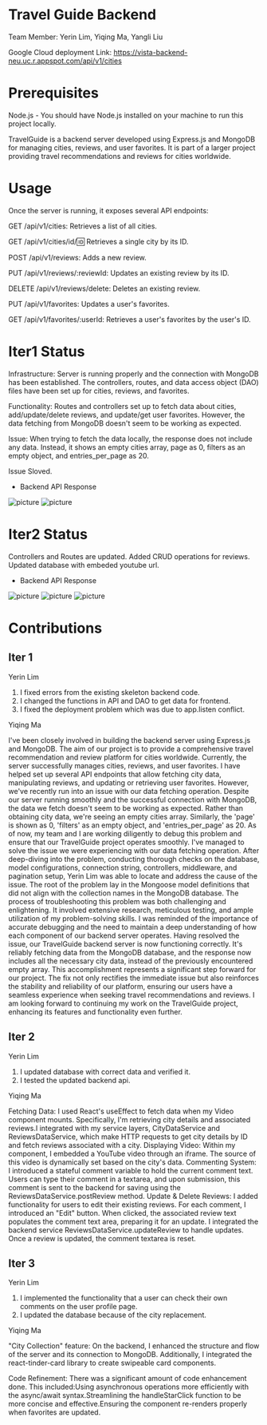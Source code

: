 # Travel Guide Backend 

Team Member: Yerin Lim, Yiqing Ma, Yangli Liu

Google Cloud deployment Link: https://vista-backend-neu.uc.r.appspot.com/api/v1/cities

# Prerequisites
Node.js - You should have Node.js installed on your machine to run this project locally. 

TravelGuide is a backend server developed using Express.js and MongoDB for managing cities, reviews, and user favorites. It is part of a larger project providing travel recommendations and reviews for cities worldwide.

# Usage

Once the server is running, it exposes several API endpoints:

GET /api/v1/cities: Retrieves a list of all cities.

GET /api/v1/cities/id/:id: Retrieves a single city by its ID.

POST /api/v1/reviews: Adds a new review.

PUT /api/v1/reviews/:reviewId: Updates an existing review by its ID.

DELETE /api/v1/reviews/delete: Deletes an existing review.

PUT /api/v1/favorites: Updates a user's favorites.

GET /api/v1/favorites/:userId: Retrieves a user's favorites by the user's ID.

# Iter1 Status

Infrastructure: Server is running properly and the connection with MongoDB has been established. The controllers, routes, and data access object (DAO) files have been set up for cities, reviews, and favorites.

Functionality: Routes and controllers set up to fetch data about cities, add/update/delete reviews, and update/get user favorites. However, the data fetching from MongoDB doesn't seem to be working as expected.

Issue: When trying to fetch the data locally, the response does not include any data. Instead, it shows an empty cities array, page as 0, filters as an empty object, and entries_per_page as 20.

Issue Sloved.

* Backend API Response  
<img src="./images/backend.jpg" alt="picture">

<img src="./images/insomnia_cities.jpg" alt="picture">

# Iter2 Status

Controllers and Routes are updated.
Added CRUD operations for reviews.
Updated database with embeded youtube url. 

* Backend API Response  
<img src="./images/reviewPost.jpg" alt="picture">

<img src="./images/reviewPut.jpg" alt="picture">

<img src="./images/reviewDelete.jpg" alt="picture">

# Contributions

## Iter 1

Yerin Lim

1. I fixed errors from the existing skeleton backend code.
2. I changed the functions in API and DAO to get data for frontend.
3. I fixed the deployment problem which was due to app.listen conflict.

Yiqing Ma

I've been closely involved in building the backend server using Express.js and MongoDB. The aim of our project is to provide a comprehensive travel recommendation and review platform for cities worldwide. Currently, the server successfully manages cities, reviews, and user favorites. I have helped set up several API endpoints that allow fetching city data, manipulating reviews, and updating or retrieving user favorites. However, we've recently run into an issue with our data fetching operation. Despite our server running smoothly and the successful connection with MongoDB, the data we fetch doesn't seem to be working as expected. Rather than obtaining city data, we're seeing an empty cities array. Similarly, the 'page' is shown as 0, 'filters' as an empty object, and 'entries_per_page' as 20. As of now, my team and I are working diligently to debug this problem and ensure that our TravelGuide project operates smoothly. I've managed to solve the issue we were experiencing with our data fetching operation. After deep-diving into the problem, conducting thorough checks on the database, model configurations, connection string, controllers, middleware, and pagination setup, Yerin Lim was able to locate and address the cause of the issue. The root of the problem lay in the Mongoose model definitions that did not align with the collection names in the MongoDB database. The process of troubleshooting this problem was both challenging and enlightening. It involved extensive research, meticulous testing, and ample utilization of my problem-solving skills. I was reminded of the importance of accurate debugging and the need to maintain a deep understanding of how each component of our backend server operates. Having resolved the issue, our TravelGuide backend server is now functioning correctly. It's reliably fetching data from the MongoDB database, and the response now includes all the necessary city data, instead of the previously encountered empty array. This accomplishment represents a significant step forward for our project. The fix not only rectifies the immediate issue but also reinforces the stability and reliability of our platform, ensuring our users have a seamless experience when seeking travel recommendations and reviews. I am looking forward to continuing my work on the TravelGuide project, enhancing its features and functionality even further.

## Iter 2
Yerin Lim
1. I updated database with correct data and verified it.
2. I tested the updated backend api.

Yiqing Ma

Fetching Data:
I used React's useEffect to fetch data when my Video component mounts. Specifically, I'm retrieving city details and associated reviews.I integrated with my service layers, CityDataService and ReviewsDataService, which make HTTP requests to get city details by ID and fetch reviews associated with a city.
Displaying Video:
Within my component, I embedded a YouTube video through an iframe. The source of this video is dynamically set based on the city's data.
Commenting System:
I introduced a stateful comment variable to hold the current comment text.
Users can type their comment in a textarea, and upon submission, this comment is sent to the backend for saving using the ReviewsDataService.postReview method.
Update & Delete Reviews:
I added functionality for users to edit their existing reviews. For each comment, I introduced an "Edit" button. When clicked, the associated review text populates the comment text area, preparing it for an update.
I integrated the backend service ReviewsDataService.updateReview to handle updates. Once a review is updated, the comment textarea is reset.

## Iter 3

Yerin Lim

1. I implemented the functionality that a user can check their own comments on the user profile page.
2. I updated the database because of the city replacement.


Yiqing Ma

"City Collection" feature:
 On the backend, I enhanced the structure and flow of the server and its connection to MongoDB. Additionally, I integrated the react-tinder-card library to create swipeable card components. 

Code Refinement:
There was a significant amount of code enhancement done. This included:Using asynchronous operations more efficiently with the async/await syntax.Streamlining the handleStarClick function to be more concise and effective.Ensuring the component re-renders properly when favorites are updated.